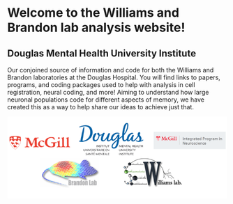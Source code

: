 # Welcome to the Williams and Brandon lab analysis website!
## Douglas Mental Health University Institute 

Our conjoined source of information and code for both the Williams and Brandon laboratories at the Douglas Hospital. 
You will find links to papers, programs, and coding packages used to help with analysis in cell registration, neural coding, and more! Aiming to understand how large neuronal populations code for different aspects of memory, we have created this as a way to help share our ideas to achieve just that.   




  <img src="/images/banner.PNG"  align ="middle">

